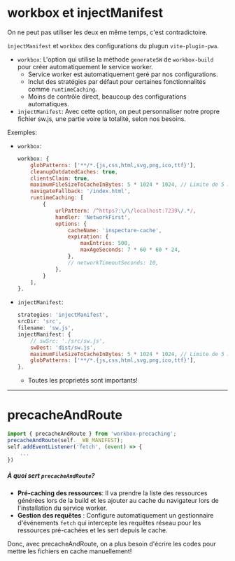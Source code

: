 # workbox et injectManifest
On ne peut pas utiliser les deux en même temps, c'est contradictoire. 

``ìnjectManifest`` et ``workbox`` des configurations du plugun ``vite-plugin-pwa``.
* ``workbox``: L'option qui utilise la méthode ``generateSW`` de ``workbox-build`` pour créer automatiquement le service worker.
    * Service worker est automatiquement geré par nos configurations.
    * Inclut des stratégies par défaut pour certaines fonctionnalités comme ``runtimeCaching``.
    * Moins de contrôle direct, beaucoup des configurations automatiques.
* ``injectManifest``: Avec cette option, on peut personnaliser notre propre fichier sw.js, une partie voire la totalité, selon nos besoins.

Exemples:
* ``workbox``:
    ````js
    workbox: {
		globPatterns: ['**/*.{js,css,html,svg,png,ico,ttf}'],
		cleanupOutdatedCaches: true,
		clientsClaim: true,
		maximumFileSizeToCacheInBytes: 5 * 1024 * 1024, // Limite de 5 MiB
		navigateFallback: '/index.html',
		runtimeCaching: [
			{
				urlPattern: /^https?:\/\/localhost:7239\/.*/,
				handler: 'NetworkFirst',
				options: {
					cacheName: 'inspectare-cache',
					expiration: {
						maxEntries: 500,
						maxAgeSeconds: 7 * 60 * 60 * 24,
					},
					// networkTimeoutSeconds: 10,
				},
			}
		],
	},
    ````
* ``injectManifest``:
    ````js
	strategies: 'injectManifest',
	srcDir: 'src',
	filename: 'sw.js',
	injectManifest: {
		// swSrc: './src/sw.js',
		swDest: 'dist/sw.js',
		maximumFileSizeToCacheInBytes: 5 * 1024 * 1024, // Limite de 5 MiB,
		globPatterns: ['**/*.{js,css,html,svg,png,ico,ttf}'],
	},
    ````
    * Toutes les proprietés sont importants!
***
# precacheAndRoute
````js
import { precacheAndRoute } from 'workbox-precaching';
precacheAndRoute(self.__WB_MANIFEST);
self.addEventListener('fetch', (event) => {
    ...
})
````

##### À quoi sert ``precacheAndRoute``?
* __Pré-caching des ressources__: Il va prendre la liste des ressources générées lors de la build et les ajouter au cache du navigateur lors de l'installation du service worker.
* __Gestion des requêtes__ : Configure automatiquement un gestionnaire d'événements ``fetch`` qui intercepte les requêtes réseau pour les ressources pré-cachées et les sert depuis le cache.

Donc, avec precacheAndRoute, on a plus besoin d'écrire les codes pour mettre les fichiers en cache manuellement!